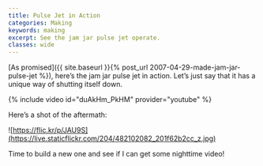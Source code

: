 ```yaml
---
title: Pulse Jet in Action
categories: Making
keywords: making
excerpt: See the jam jar pulse jet operate.
classes: wide
---
```


[As promised]({{ site.baseurl }}{% post_url 2007-04-29-made-jam-jar-pulse-jet %}), here’s the jam jar pulse jet in action. Let’s just say that it has a unique way of shutting itself down.

{% include video id="duAkHm_PkHM" provider="youtube" %}

Here’s a shot of the aftermath:

![https://flic.kr/p/JAU9S](https://live.staticflickr.com/204/482102082_201f62b2cc_z.jpg)

Time to build a new one and see if I can get some nighttime video!
